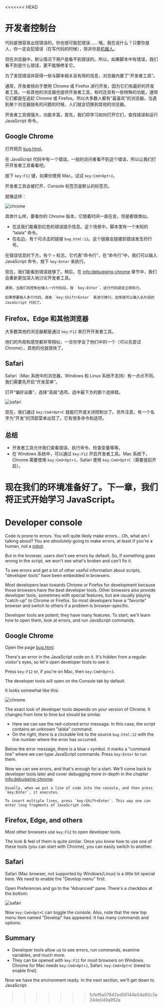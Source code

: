 <<<<<<< HEAD
# 开发者控制台

代码是很容易出现错误的。你也很可能犯错误...... 哦，我在说什么？只要你是人，你一定会犯错误（在写代码的时候），除非你是[机器人](https://en.wikipedia.org/wiki/Bender_(Futurama))。

但在浏览器中，默认情况下用户是看不到错误的。所以，如果脚本中有错误，我们看不到是什么错误，更不能够修复它。

为了发现错误并获得一些与脚本相关且有用的信息，浏览器内置了“开发者工具”。

通常，开发者倾向于使用 Chrome 或 Firefox 进行开发，因为它们有最好的开发者工具。一些其他的浏览器也提供开发者工具，有时还具有一些特殊的功能，通常它们都是在追赶 Chrome 或 Firefox。所以大多数人都有“最喜欢”的浏览器，当遇到某个浏览器独有的问题的时候，人们就会切换到其他的浏览器。

开发者工具很强大，功能丰富。首先，我们将学习如何打开它们，查找错误和运行 JavaScript 命令。

## Google Chrome

打开网页 [bug.html](bug.html)。

在 JavaScript 代码中有一个错误。一般的访问者看不到这个错误，所以让我们打开开发者工具看看吧。

按下 `key:F12` 键，如果你使用 Mac，试试 `key:Cmd+Opt+J`。

开发者工具会被打开，Console 标签页是默认的标签页。

就像这样：

![chrome](chrome.png)

具体什么样，要看你的 Chrome 版本。它随着时间一直在变，但是都很类似。

- 在这我们能看到红色的错误提示信息。这个场景中，脚本里有一个未知的 “lalala” 命令。
- 在右边，有个可点击的链接 `bug.html:12`。这个链接会链接到错误发生的行号。

在错误信息的下方，有个 `>` 标志。它代表“命令行”，在“命令行”中，我们可以输入 JavaScript 命令，按下 `key:Enter` 来执行。

现在，我们能看到错误就够了。稍后，在 <info:debugging-chrome> 章节中，我们会重新更加深入地讨论开发者工具。

```smart header="多行输入"
通常，当我们向控制台输入一行代码后，按 `key:Enter`，这行代码就会立即执行。

如果想要插入多行代码，请按 `key:Shift+Enter` 来进行换行。这样就可以输入长片段的 JavaScript 代码了。
```

## Firefox、Edge 和其他浏览器

大多数其他的浏览器都是通过 `key:F12` 来打开开发者工具。

他们的外观和感觉都非常相似，一旦你学会了他们中的一个（可以先尝试 Chrome），其他的也就很快了。

## Safari

Safari（Mac 系统中的浏览器，Windows 和 Linux 系统不支持）有一点点不同。我们需要先开启“开发菜单”。

打开“偏好设置”，选择“高级”选项。选中最下方的那个选择框。

![safari](safari.png)

现在，我们通过 `key:Cmd+Opt+C` 就能打开或关闭控制台了。另外注意，有一个名字为“开发”的顶部菜单出现了。它有很多命令和选项。

## 总结

* 开发者工具允许我们查看错误、执行命令、检查变量等等。
* 在 Windows 系统中，可以通过 `key:F12` 开启开发者工具。Mac 系统下，Chrome 需要使用 `key:Cmd+Opt+J`，Safari 使用 `key:Cmd+Opt+C`（需要提前开启）。

现在我们的环境准备好了。下一章，我们将正式开始学习 JavaScript。
=======
# Developer console

Code is prone to errors. You will quite likely make errors... Oh, what am I talking about? You are *absolutely* going to make errors, at least if you're a human, not a [robot](https://en.wikipedia.org/wiki/Bender_(Futurama)).

But in the browser, users don't see errors by default. So, if something goes wrong in the script, we won't see what's broken and can't fix it.

To see errors and get a lot of other useful information about scripts, "developer tools" have been embedded in browsers.

Most developers lean towards Chrome or Firefox for development because those browsers have the best developer tools. Other browsers also provide developer tools, sometimes with special features, but are usually playing "catch-up" to Chrome or Firefox. So most developers have a "favorite" browser and switch to others if a problem is browser-specific.

Developer tools are potent; they have many features. To start, we'll learn how to open them, look at errors, and run JavaScript commands.

## Google Chrome

Open the page [bug.html](bug.html).

There's an error in the JavaScript code on it. It's hidden from a regular visitor's eyes, so let's open developer tools to see it.

Press `key:F12` or, if you're on Mac, then `key:Cmd+Opt+J`.

The developer tools will open on the Console tab by default.

It looks somewhat like this:

![chrome](chrome.png)

The exact look of developer tools depends on your version of Chrome. It changes from time to time but should be similar.

- Here we can see the red-colored error message. In this case, the script contains an unknown "lalala" command.
- On the right, there is a clickable link to the source `bug.html:12` with the line number where the error has occurred.

Below the error message, there is a blue `>` symbol. It marks a "command line" where we can type JavaScript commands. Press `key:Enter` to run them.

Now we can see errors, and that's enough for a start. We'll come back to developer tools later and cover debugging more in-depth in the chapter <info:debugging-chrome>.

```smart header="Multi-line input"
Usually, when we put a line of code into the console, and then press `key:Enter`, it executes.

To insert multiple lines, press `key:Shift+Enter`. This way one can enter long fragments of JavaScript code.
```

## Firefox, Edge, and others

Most other browsers use `key:F12` to open developer tools.

The look & feel of them is quite similar. Once you know how to use one of these tools (you can start with Chrome), you can easily switch to another.

## Safari

Safari (Mac browser, not supported by Windows/Linux) is a little bit special here. We need to enable the "Develop menu" first.

Open Preferences and go to the "Advanced" pane. There's a checkbox at the bottom:

![safari](safari.png)

Now `key:Cmd+Opt+C` can toggle the console. Also, note that the new top menu item named "Develop" has appeared. It has many commands and options.

## Summary

- Developer tools allow us to see errors, run commands, examine variables, and much more.
- They can be opened with `key:F12` for most browsers on Windows. Chrome for Mac needs `key:Cmd+Opt+J`, Safari: `key:Cmd+Opt+C` (need to enable first).

Now we have the environment ready. In the next section, we'll get down to JavaScript.
>>>>>>> fcfef6a07842ed56144e04a80c3a24de049a952a
